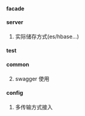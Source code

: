 #### facade

#### server
1. 实际储存方式(es/hbase...)

#### test

#### common
2. swagger 使用

#### config
1. 多传输方式接入